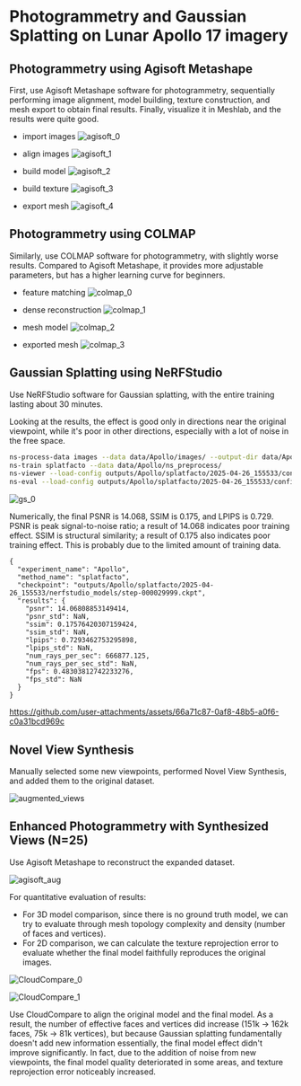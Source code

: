 # Photogrammetry and Gaussian Splatting on Lunar Apollo 17 imagery

## Photogrammetry using Agisoft Metashape

First, use Agisoft Metashape software for photogrammetry, sequentially performing image alignment, model building, texture construction, and mesh export to obtain final results. Finally, visualize it in Meshlab, and the results were quite good.

- import images
    ![agisoft_0](media/agisoft_0.jpg)

- align images
    ![agisoft_1](media/agisoft_1.jpg)

- build model
    ![agisoft_2](media/agisoft_2.jpg)

- build texture
    ![agisoft_3](media/agisoft_3.jpg)

- export mesh
    ![agisoft_4](media/agisoft_4.jpg)

## Photogrammetry using COLMAP

Similarly, use COLMAP software for photogrammetry, with slightly worse results. Compared to Agisoft Metashape, it provides more adjustable parameters, but has a higher learning curve for beginners.

- feature matching
    ![colmap_0](media/COLMAP_0.jpeg)

- dense reconstruction
    ![colmap_1](media/COLMAP_1.jpeg)

- mesh model
    ![colmap_2](media/COLMAP_2.jpeg)

- exported mesh
    ![colmap_3](media/COLMAP_3.jpeg)


## Gaussian Splatting using NeRFStudio

Use NeRFStudio software for Gaussian splatting, with the entire training lasting about 30 minutes.

Looking at the results, the effect is good only in directions near the original viewpoint, while it's poor in other directions, especially with a lot of noise in the free space.

```bash
ns-process-data images --data data/Apollo/images/ --output-dir data/Apollo/ns_preprocess/
ns-train splatfacto --data data/Apollo/ns_preprocess/
ns-viewer --load-config outputs/Apollo/splatfacto/2025-04-26_155533/config.yml
ns-eval --load-config outputs/Apollo/splatfacto/2025-04-26_155533/config.yml
```

![gs_0](media/gs.jpeg)

Numerically, the final PSNR is 14.068, SSIM is 0.175, and LPIPS is 0.729. PSNR is peak signal-to-noise ratio; a result of 14.068 indicates poor training effect. SSIM is structural similarity; a result of 0.175 also indicates poor training effect. This is probably due to the limited amount of training data.

```
{
  "experiment_name": "Apollo",
  "method_name": "splatfacto",
  "checkpoint": "outputs/Apollo/splatfacto/2025-04-26_155533/nerfstudio_models/step-000029999.ckpt",
  "results": {
    "psnr": 14.06808853149414,
    "psnr_std": NaN,
    "ssim": 0.17576420307159424,
    "ssim_std": NaN,
    "lpips": 0.7293462753295898,
    "lpips_std": NaN,
    "num_rays_per_sec": 666877.125,
    "num_rays_per_sec_std": NaN,
    "fps": 0.48303812742233276,
    "fps_std": NaN
  }
}
```

https://github.com/user-attachments/assets/66a71c87-0af8-48b5-a0f6-c0a31bcd969c

## Novel View Synthesis

Manually selected some new viewpoints, performed Novel View Synthesis, and added them to the original dataset.

![augmented_views](media/augmented_images.jpeg)

## Enhanced Photogrammetry with Synthesized Views (N=25)

Use Agisoft Metashape to reconstruct the expanded dataset.

![agisoft_aug](media/agisoft_aug.jpeg)

For quantitative evaluation of results:

- For 3D model comparison, since there is no ground truth model, we can try to evaluate through mesh topology complexity and density (number of faces and vertices).
- For 2D comparison, we can calculate the texture reprojection error to evaluate whether the final model faithfully reproduces the original images.

![CloudCompare_0](media/CloudCompare_0.jpeg)

![CloudCompare_1](media/CloudCompare_1.jpeg)

Use CloudCompare to align the original model and the final model. As a result, the number of effective faces and vertices did increase (151k -> 162k faces, 75k -> 81k vertices), but because Gaussian splatting fundamentally doesn't add new information essentially, the final model effect didn't improve significantly. In fact, due to the addition of noise from new viewpoints, the final model quality deteriorated in some areas, and texture reprojection error noticeably increased.
